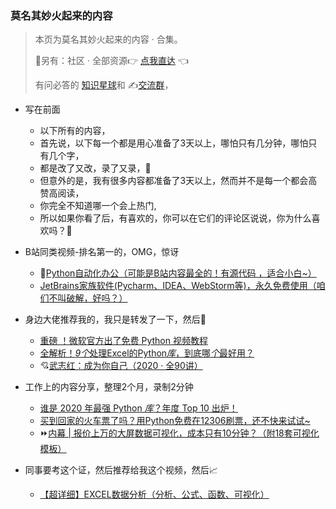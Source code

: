 ### 莫名其妙火起来的内容



> 本页为莫名其妙火起来的内容 · 合集。
>
> 🎯另有：社区 · 全部资源👉 [点我直达](https://blog.csdn.net/weixin_42321517/article/details/113122547) 👈
>
> 有问必答的 [知识星球](https://mp.weixin.qq.com/s/PXNVFNsjAOgCmQ6QGalJPw)和 ✍️[交流群](https://mp.weixin.qq.com/s/CadAaJUTUlXmTxJAjFUfPQ)，



- 写在前面
  - 以下所有的内容，
  - 首先说，以下每一个都是用心准备了3天以上，哪怕只有几分钟，哪怕只有几个字，
  - 都是改了又改，录了又录，:vertical_traffic_light:
  - 但意外的是，我有很多内容都准备了3天以上，然而并不是每一个都会高赞高阅读，
  - 你完全不知道哪一个会上热门,
  - 所以如果你看了后，有喜欢的，你可以在它们的评论区说说，你为什么喜欢吗？:small_red_triangle_down:



- B站同类视频-排名第一的，OMG，惊讶
  - 🎁[Python自动化办公（可能是B站内容最全的！有源代码 ，适合小白~）](https://www.bilibili.com/video/BV1y54y1i78U)
  - [JetBrains家族软件(Pycharm、IDEA、WebStorm等)，永久免费使用（咱们不叫破解，好吗？）](https://www.bilibili.com/video/BV1zK411u7tb)



- 身边大佬推荐我的，我只是转发了一下，然后🚀
  - [重磅 ！微软官方出了免费 Python 视频教程](https://mp.weixin.qq.com/s/T7z8HUG4GRMgYuQ6qtuR2A)
  - [全解析！*9个*处理Excel的Python*库*，到底哪*个*最好用？](http://mp.weixin.qq.com/s?__biz=MzI2Nzg5MjgyNg==&mid=2247489016&idx=1&sn=189adc7795cebc6e71543d6bbeebb735&chksm=eaf6b4cddd813ddb53f2db0e1e901e293569b2292179801dc73223799e5ea90d4dfe049b30a9#rd)
  - 💘[武志红：成为你自己（2020 · 全90讲）](https://www.bilibili.com/video/BV1mi4y1j7DF)



- 工作上的内容分享，整理2个月，录制2分钟
  - [谁是 2020 年最强 Python *库*？年度 Top 10 出炉！](http://mp.weixin.qq.com/s?__biz=MzI2Nzg5MjgyNg==&mid=2247488831&idx=1&sn=52b78dfc600a9ad4c0c72e43229c9e25&chksm=eaf6b40add813d1c929fa06c0d9df9781f99d8ca28a59f8698c3450d0459cfc30872aaf6b506#rd)
  - [买到回家的火车票了吗？用Python免费在12306刷票，还不快来试试~](http://mp.weixin.qq.com/s?__biz=MzI2Nzg5MjgyNg==&mid=2247488665&idx=1&sn=e227f4a916cb7149b8a7bad8ff952bb1&chksm=eaf6b5acdd813cbae215fbc5d0c5ad92db762be876c8453667e6f6e224985b35058fff99f79f#rd)
  - ⏩[内幕 | 报价上万的大屏数据可视化，成本只有10分钟？（附18套可视化模板）](https://www.bilibili.com/video/BV1Kz4y1r76w)



- 同事要考这个证，然后推荐给我这个视频，然后📈
  - [【超详细】EXCEL数据分析（分析、公式、函数、可视化）](https://www.bilibili.com/video/BV195411t7vN)

